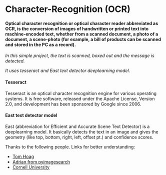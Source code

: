 # Character-Recognition (OCR)

#### Optical character recognition or optical character reader abbreviated as OCR, is the conversion of images of handwritten or printed text into machine-encoded text, whether from a scanned document, a photo of a document, a scene-photo (for example, a bill of products can be scanned and stored in the PC as a record).

*In this simple project, the text is scanned, boxed out and the message is detected.*

*It uses tesseract and East text detector deeplearning model.*

#### Tesseract

Tesseract is an optical character recognition engine for various operating systems. It is free software, released under the Apache License, Version 2.0, and development has been sponsored by Google since 2006.

#### East text detector model

East (abbreviation for Efficient and Accurate Scene Text Detector) is a deeplearning model. It basically detects the text in an image and 
gives the geometry (like top, bottom, right, left, offset pt.) and confidence scores. 

Thanks to the following people. Links for better understanding:
* [Tom Hoag](https://medium.com/@tomhoag/opencv-text-detection-548950e3494c)
* [Adrian from pyimagesearch](https://www.pyimagesearch.com/2018/09/17/opencv-ocr-and-text-recognition-with-tesseract/)
* [Cornell University](https://arxiv.org/abs/1704.03155)
